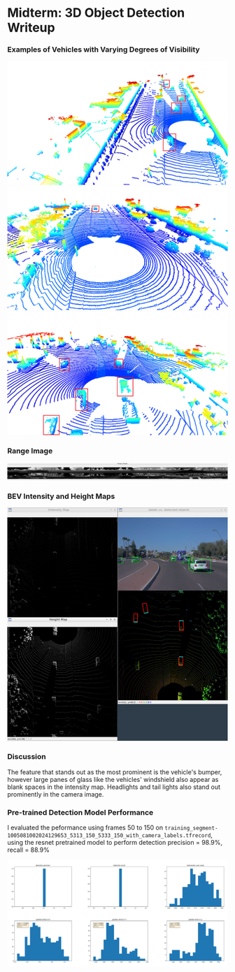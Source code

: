 # Midterm: 3D Object Detection Writeup

### Examples of Vehicles with Varying Degrees of Visibility
![.](media/pcl_1.png)
![.](media/pcl_3.png)
![.](media/pcl_4.png)

### Range Image
![.](media/range_image_1.png)

### BEV Intensity and Height Maps
![.](media/intensity__height_camera.png)

### Discussion
The feature that stands out as the most prominent is the vehicle's bumper, however large panes of glass like the vehicles' windshield also appear as 
blank spaces in the intensity map. Headlights and tail lights also stand out prominently in the camera image.


### Pre-trained Detection Model Performance
I evaluated the peformance using frames 50 to 150 on `training_segment-1005081002024129653_5313_150_5333_150_with_camera_labels.tfrecord`, using the resnet pretrained model to perform detection
precision = 98.9%, recall = 88.9%

![.](media/results.png)